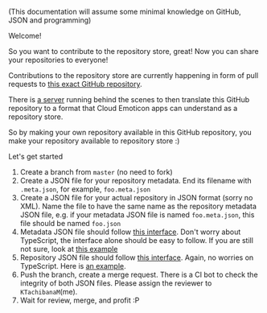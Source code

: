(This documentation will assume some minimal knowledge on GitHub, JSON and programming)

Welcome!

So you want to contribute to the repository store, great! Now you can share your repositories to everyone!

Contributions to the repository store are currently happening in form of pull requests to [this exact GitHub repository](https://github.com/cloud-emoticon/store-repos).

There is [a server](https://github.com/cloud-emoticon/store-bridge) running behind the scenes to then translate this GitHub repository to a format that Cloud Emoticon apps can understand as a repository store.

So by making your own repository available in this GitHub repository, you make your repository available to repository store :)

Let's get started

1. Create a branch from `master` (no need to fork)
2. Create a JSON file for your repository metadata. End its filename with `.meta.json`, for example, `foo.meta.json`
3. Create a JSON file for your actual repository in JSON format (sorry no XML). Name the file to have the same name as the repository metadata JSON file, e.g. if your metadata JSON file is named `foo.meta.json`, this file should be named `foo.json`
4. Metadata JSON file should follow [this interface](https://github.com/cloud-emoticon/store-repos/blob/master/linter/src/api/RepositoryMetadata.ts). Don't worry about TypeScript, the interface alone should be easy to follow. If you are still not sure, look at [this example](https://github.com/cloud-emoticon/store-repos/blob/master/kt-favorites.meta.json)
5. Repository JSON file should follow [this interface](https://github.com/cloud-emoticon/store-repos/blob/master/linter/src/api/JsonRepository.ts). Again, no worries on TypeScript. Here is [an example](https://github.com/cloud-emoticon/store-repos/blob/master/kt-favorites.json).
6. Push the branch, create a merge request. There is a CI bot to check the integrity of both JSON files. Please assign the reviewer to `KTachibanaM`(me).
7. Wait for review, merge, and profit :P
